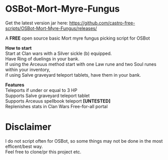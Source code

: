 # OSBot-Mort-Myre-Fungus

Get the latest version jar here: https://github.com/castro-free-scripts/OSBot-Mort-Myre-Fungus/releases/ <br>

A **FREE** open source basic Mort myre fungus picking script for OSBot

**How to start** <br>
Start at Clan wars with a Silver sickle (b) equipped. <br>
Have Ring of duelings in your bank. <br>
If using the Arceuus method start with one Law rune and two Soul runes within your inventory, <br>
if using Salve graveyard teleport tablets, have them in your bank. <br>

**Features** <br>
Teleports if under or equal to 3 HP <br>
Supports Salve graveyard teleport tablet <br>
Supports Arceuus spellbook teleport **[UNTESTED]** <br>
Replenishes stats in Clan Wars Free-for-all portal <br>

# Disclaimer
I do not script often for OSBot, so some things may not be done in the most efficent/best way.<br>
Feel free to clone/pr this project etc.
